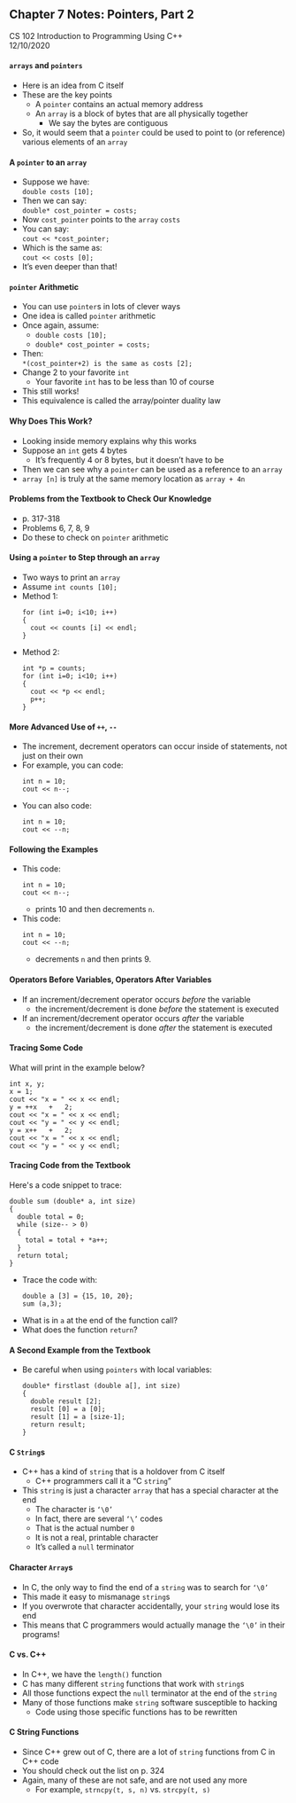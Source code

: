 ## Chapter 7 Notes: Pointers, Part 2
CS 102 Introduction to Programming Using C++  
12/10/2020

#### ```arrays``` and ```pointers```
- Here is an idea from C itself
- These are the key points
  - A ```pointer``` contains an actual memory address
  - An ```array``` is a block of bytes that are all physically together
    - We say the bytes are contiguous
- So, it would seem that a ```pointer``` could be used to point to (or reference) various elements of an ```array```

#### A ```pointer``` to an ```array```
- Suppose we have:  
  ```double costs [10];```
- Then we can say:  
  ```double* cost_pointer = costs;```
- Now ```cost_pointer``` points to the ```array``` ```costs```
- You can say:  
  ```cout << *cost_pointer;```
- Which is the same as:  
  ```cout << costs [0];```
- It’s even deeper than that!

#### ```pointer``` Arithmetic
- You can use ```pointer```s in lots of clever ways
- One idea is called ```pointer``` arithmetic
- Once again, assume:  
  - ```double costs [10];```
  - ```double* cost_pointer = costs;```
- Then:  
  ```*(cost_pointer+2) is the same as costs [2];```
- Change 2 to your favorite ```int```
  - Your favorite ```int``` has to be less than 10 of course
- This still works!
- This equivalence is called the array/pointer duality law

#### Why Does This Work?
- Looking inside memory explains why this works
- Suppose an ```int``` gets 4 bytes
  - It’s frequently 4 or 8 bytes, but it doesn’t have to be
- Then we can see why a ```pointer``` can be used as a reference to an ```array```
- ```array [n]``` is truly at the same memory location as ```array + 4n```

#### Problems from the Textbook to Check Our Knowledge
- p. 317-318
- Problems 6, 7, 8, 9
- Do these to check on ```pointer``` arithmetic

#### Using a ```pointer``` to Step through an ```array```
- Two ways to print an ```array```
- Assume ```int counts [10];```
- Method 1:  
  ```
  for (int i=0; i<10; i++)
  {
    cout << counts [i] << endl;
  }
  ```  
- Method 2:  
  ```
  int *p = counts;
  for (int i=0; i<10; i++)
  {
    cout << *p << endl;
    p++;
  }  
  ```  

#### More Advanced Use of ```++```, ```--```
- The increment, decrement operators can occur inside of statements, not just on their own
- For example, you can code:  
  ```
  int n = 10;
  cout << n--;
  ```
- You can also code:  
  ```
  int n = 10;
  cout << --n;
  ```

#### Following the Examples
- This code:  
  ```
  int n = 10;
  cout << n--;
  ```
  - prints 10 and then decrements ```n```.
- This code:
  ```
  int n = 10;
  cout << --n;
  ```
  - decrements ```n``` and then prints 9.

#### Operators Before Variables, Operators After Variables
- If an increment/decrement operator occurs _before_ the variable
  - the increment/decrement is done _before_ the statement is executed
- If an increment/decrement operator occurs _after_ the variable
  - the increment/decrement is done _after_ the statement is executed

#### Tracing Some Code
What will print in the example below?  
```
int x, y;
x = 1;
cout << "x = " << x << endl;
y = ++x   +   2;
cout << "x = " << x << endl;
cout << "y = " << y << endl;
y = x++   +   2;
cout << "x = " << x << endl;
cout << "y = " << y << endl;
```

#### Tracing Code from the Textbook
Here's a code snippet to trace:
```
double sum (double* a, int size)
{
  double total = 0;
  while (size-- > 0)
  {
    total = total + *a++;
  }
  return total;
}
```  
- Trace the code with:  
  ```
  double a [3] = {15, 10, 20};
  sum (a,3);
  ```  
- What is in ```a``` at the end of the function call?
- What does the function ```return```?

#### A Second Example from the Textbook
- Be careful when using ```pointers``` with local variables:  
  ```  
  double* firstlast (double a[], int size)  
  {
    double result [2];
    result [0] = a [0];
    result [1] = a [size-1];
    return result;
  }
  ```

#### C ```String```s
- C++ has a kind of ```string``` that is a holdover from C itself
  - C++ programmers call it a “C ```string```”
- This ```string``` is just a character ```array``` that has a special character at the end
  - The character is ```‘\0’```
  - In fact, there are several ```‘\’``` codes
  - That is the actual number ```0```
  - It is not a real, printable character
  - It’s called a ```null``` terminator

#### Character ```Array```s
- In C, the only way to find the end of a ```string``` was to search for ```‘\0’```
- This made it easy to mismanage ```string```s
- If you overwrote that character accidentally, your ```string``` would lose its end
- This means that C programmers would actually manage the ```‘\0’``` in their programs!

#### C vs. C++
- In C++, we have the ```length()``` function
- C has many different ```string``` functions that work with ```string```s
- All those functions expect the ```null``` terminator at the end of the ```string```
- Many of those functions make ```string``` software susceptible to hacking
  - Code using those specific functions has to be rewritten

#### C String Functions
- Since C++ grew out of C, there are a lot of ```string``` functions from C in C++ code
- You should check out the list on p. 324
- Again, many of these are not safe, and are not used any more
  - For example, ```strncpy(t, s, n)``` vs. ```strcpy(t, s)```

